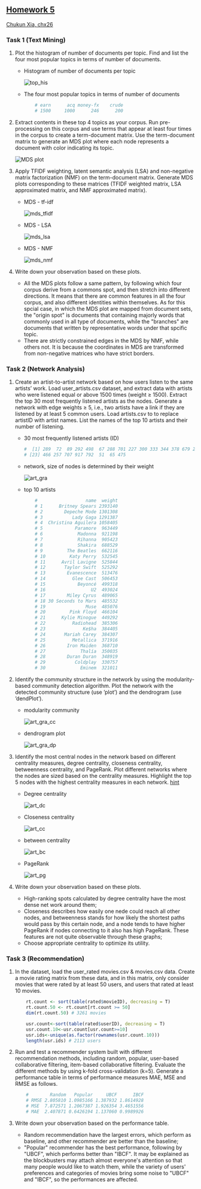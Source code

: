 
## [Homework 5](http://www.yurulin.com/class/spring2016_datamining/slides/hw5.pdf)

[Chukun Xia, chx26](mailto:chukun.xia@pitt.edu)

### Task 1 (Text Mining) 

1. Plot the histogram of number of documents per topic. Find and list the four most popular topics in terms of number of documents.

    - Histogram of number of documents per topic

        ![top_his](./plot/top_his.png "top_his")

    - The four most popular topics in terms of number of documents

        ```R
            # earn      acq money-fx    crude 
            # 1500     1000      246      200
        ```

2. Extract contents in these top 4 topics as your corpus. Run pre-processing on this corpus and use terms that appear at least four times in the corpus to create a term-document matrix. Use the term-document matrix to generate an MDS plot where each node represents a document with color indicating its topic.

    ![MDS plot](./plot/mds.png "MDS plot")

3. Apply TFIDF weighting, latent semantic analysis (LSA) and non-negative matrix factorization (NMF) on the term-document matrix. Generate MDS plots corresponding to these matrices (TFIDF weighted matrix, LSA approximated matrix, and NMF approximated matrix).

    - MDS - tf-idf
        
        ![mds_tfidf](./plot/mds_tfidf.png "mds_tfidf")

    - MDS - LSA

        ![mds_lsa](./plot/mds_lsa.png "mds_lsa")

    - MDS - NMF

        ![mds_nmf](./plot/mds_nmf.png "mds_nmf")

4. Write down your observation based on these plots.

    - All the MDS plots follow a same pattern, by following which four corpus derive from a commons spot, and then stretch into different directions. It means that there are common features in all the four corpus, and also different identities within themselves. As for this spcial case, in which the MDS plot are mapped from document sets, the "origin spot" is documents that containing majorly words that commonly used in all type of documents, while the "branches" are documents that written by representative words under that spcific topic.
    - There are strictly constrained edges in the MDS by NMF, while others not. It is because the coordinates in MDS are transformed from non-negative matrices who have strict borders.

    

### Task 2 (Network Analysis)

1. Create an artist-to-artist network based on how users listen to the same artists’ work. Load user_artists.csv dataset, and extract data with artists who were listened equal or above 1500 times (weight ≥ 1500). Extract the top 30 most frequently listened artists as the nodes. Generate a network with edge weights ≥ 5, i.e., two artists have a link if they are listened by at least 5 common users. Load artists.csv to to replace artistID with artist names. List the names of the top 10 artists and their number of listening.

    - 30 most frequently listened artists (ID)
        
        ```R
        #  [1] 289  72  89 292 498  67 288 701 227 300 333 344 378 679 295 511 461 486 190 163  55 154
        # [23] 466 257 707 917 792  51  65 475
        ```

    - network, size of nodes is determined by their weight

        ![art_gra](./plot/art_gra.png "art_gra")

    - top 10 artists

        ```R
            #                  name  weight
            # 1      Britney Spears 2393140
            # 2        Depeche Mode 1301308
            # 3           Lady Gaga 1291387
            # 4  Christina Aguilera 1058405
            # 5            Paramore  963449
            # 6             Madonna  921198
            # 7             Rihanna  905423
            # 8             Shakira  688529
            # 9         The Beatles  662116
            # 10         Katy Perry  532545
            # 11      Avril Lavigne  525844
            # 12       Taylor Swift  525292
            # 13        Evanescence  513476
            # 14          Glee Cast  506453
            # 15            Beyoncé  499318
            # 16                 U2  493024
            # 17        Miley Cyrus  489065
            # 18 30 Seconds to Mars  485532
            # 19               Muse  485076
            # 20         Pink Floyd  466104
            # 21      Kylie Minogue  449292
            # 22          Radiohead  385306
            # 23              Ke$ha  384405
            # 24       Mariah Carey  384307
            # 25          Metallica  371916
            # 26        Iron Maiden  368710
            # 27             Thalía  350035
            # 28        Duran Duran  348919
            # 29           Coldplay  330757
            # 30             Eminem  321011
        ```

2. Identify the community structure in the network by using the modularity-based community detection algorithm. Plot the network with the detected community structure (use ’plot’) and the dendrogram (use ’dendPlot’).

    - modularity community

        ![art_gra_cc](./plot/art_gra_cc.png "art_gra_cc")
    
    - dendrogram plot

        ![art_gra_dp](./plot/art_gra_dp.png "art_gra_dp")


3. Identify the most central nodes in the network based on different centrality measures, degree centrality, closeness centrality, betweenness centrality, and PageRank. Plot different networks where the nodes are sized based on the centrality measures. Highlight the top 5 nodes with the highest centrality measures in each network. [hint](http://www.yurulin.com/class/spring2016_datamining/src/class10.html)

    - Degree centrality

        ![art_dc](./plot/art_dc.png "art_dc")

    - Closeness centrality

        ![art_cc](./plot/art_cc.png "art_cc")

    - between centrality

        ![art_bc](./plot/art_bc.png "art_bc")
    
    - PageRank

        ![art_pg](./plot/art_pg.png "art_pg")

4. Write down your observation based on these plots.

    - High-ranking spots calculated by degree centrality have the most dense net work around them; 
    - Closeness describes how easily one nede could reach all other nodes, and betweenness stands for how likely the shortest paths would pass by this certain node, and a node tends to have higher PageRank if nodes connecting to it also has high PageRank. These features are not quite observable through these graphs;
    - Choose appropriate centrality to optimize its utility.


### Task 3 (Recommendation)

1. In the dataset, load the user_rated movies.csv & movies.csv data. Create a movie rating matrix from these data, and in this matrix, only consider movies that were rated by at least 50 users, and users that rated at least 10 movies.

    ```R
        rt.count <- sort(table(rated$movieID), decreasing = T)
        rt.count.50 <- rt.count[rt.count >= 50]
        dim(rt.count.50) # 3261 movies
    ```

    ```R
        usr.count<-sort(table(rated$userID), decreasing = T)
        usr.count.10<-usr.count[usr.count>=10]
        usr.ids<-unique(as.factor(rownames(usr.count.10)))
        length(usr.ids) # 2113 users
    ```

2. Run and test a recommender system built with different recommendation methods, including random, popular, user-based collaborative filtering, item-based collaborative filtering. Evaluate the different methods by using k-fold cross-validation (k=5). Generate a performance table in terms of performance measures MAE, MSE and RMSE as follows. 

    ```R
        #        Random   Popular     UBCF      IBCF
        # RMSE 2.805810 1.0985166 1.387932 1.8614928
        # MSE  7.872571 1.2067387 1.926354 3.4651556
        # MAE  2.407871 0.6426194 1.137060 0.9989926
    ```

3. Write down your observation based on the performance table.

    - Random recommendation have the largest errors, which perform as baseline, and other recommender are better than the baseline;
    - "Popular" recommender has the best performance, following by "UBCF", which performs better than "IBCF". It may be explained as the blockbusters may attach almost everyone's attention so that many people would like to watch them, while the variety of users' preferences and categories of movies bring some noise to "UBCF" and "IBCF", so the performances are affected.



